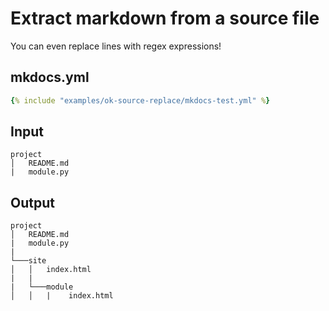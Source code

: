 # Extract markdown from a source file

You can even replace lines with regex expressions!

## mkdocs.yml

```yaml
{% include "examples/ok-source-replace/mkdocs-test.yml" %}
```

## Input

```
project
│   README.md
|   module.py
```
## Output

```
project
│   README.md
|   module.py
|
└───site
│   │   index.html
|   |   
|   └───module
│   │   |    index.html
```

